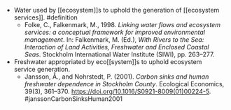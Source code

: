- Water used by [[ecosystem]]s to uphold the generation of [[ecosystem services]]. #definition
	- Folke, C., Falkenmark, M., 1998. _Linking water flows and ecosystem services: a conceptual framework for improved environmental management_. In: Falkenmark, M. (Ed.), _With Rivers to the Sea: Interaction of Land Activities, Freshwater and Enclosed Coastal Seas_. Stockholm International Water Institute (SIWI), pp. 263–277.
- Freshwater appropriated by eco[[system]]s to uphold ecosystem service generation.
	- Jansson, Å., and Nohrstedt, P. (2001). _Carbon sinks and human freshwater dependence in Stockholm County_. Ecological Economics, 39(3), 361–370. https://doi.org/10.1016/S0921-8009(01)00224-5. #janssonCarbonSinksHuman2001